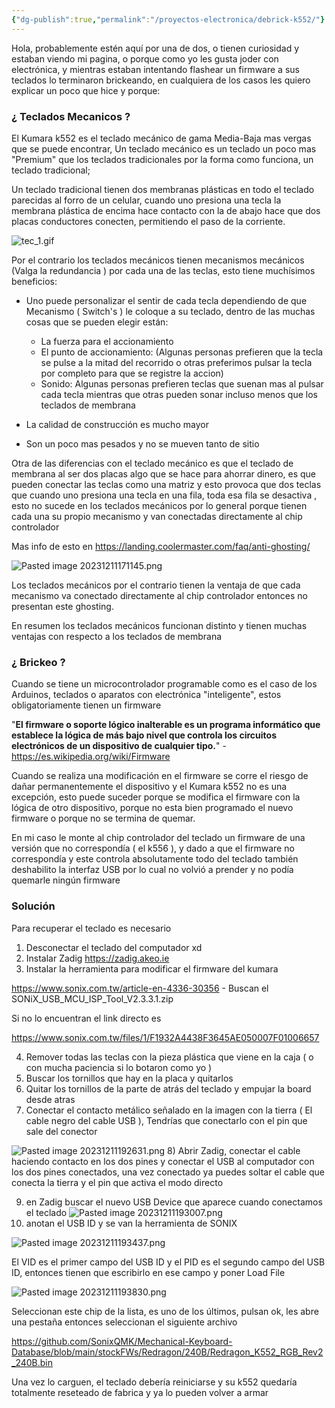 ```yaml
---
{"dg-publish":true,"permalink":"/proyectos-electronica/debrick-k552/"}
---
```


Hola, probablemente estén aquí por una de dos, o tienen curiosidad y estaban viendo mi pagina, o porque como yo les gusta joder con electrónica, y mientras estaban intentando flashear un firmware a sus teclados lo terminaron brickeando, en cualquiera de los casos les quiero explicar un poco que hice y porque:
### ¿ Teclados Mecanicos ?

El Kumara k552 es el teclado mecánico de gama Media-Baja mas vergas que se puede encontrar, Un teclado mecánico es un teclado un poco mas "Premium" que los teclados tradicionales por la forma como funciona, un teclado tradicional;

Un teclado tradicional tienen dos membranas plásticas en todo el teclado parecidas al forro de un celular, cuando uno presiona una tecla la membrana plástica de encima hace contacto con la de abajo hace que dos placas conductores conecten, permitiendo el paso de la corriente.

![tec_1.gif](/img/user/Proyectos%20Electronica/Media/tec_1.gif)

Por el contrario los teclados mecánicos tienen mecanismos mecánicos (Valga la redundancia ) por cada una de las teclas, esto tiene muchísimos beneficios:

- Uno puede personalizar el sentir de cada tecla dependiendo de que Mecanismo ( Switch's ) le coloque a su teclado, dentro de las muchas cosas que se pueden elegir están:

	- La fuerza para el accionamiento
	- El punto de accionamiento: (Algunas personas prefieren que la tecla se pulse a la mitad del recorrido o otras preferimos pulsar la tecla por completo para que se registre la accion)
	- Sonido: Algunas personas prefieren teclas que suenan mas al pulsar cada tecla mientras que otras pueden sonar incluso menos que los teclados de membrana

- La calidad de construcción es mucho mayor
- Son un poco mas pesados y no se mueven tanto de sitio


Otra de las diferencias con el teclado mecánico es que el teclado de membrana al ser dos placas algo que se hace para ahorrar dinero, es que pueden conectar las teclas como una matriz y esto provoca que dos teclas que cuando uno presiona una tecla en una fila, toda esa fila se desactiva , esto no sucede en los teclados mecánicos por lo general porque tienen cada una su propio mecanismo y van conectadas directamente al chip controlador

Mas info de esto en https://landing.coolermaster.com/faq/anti-ghosting/

![Pasted image 20231211171145.png](/img/user/Proyectos%20Electronica/Media/Pasted%20image%2020231211171145.png)


Los teclados mecánicos por el contrario tienen la ventaja de que cada mecanismo va conectado directamente al chip controlador entonces no presentan este ghosting.

En resumen los teclados mecánicos funcionan distinto y tienen muchas ventajas con respecto a los teclados de membrana




### ¿ Brickeo ?

Cuando se tiene un microcontrolador programable como es el caso de los Arduinos, teclados o aparatos con electrónica "inteligente", estos obligatoriamente tienen un firmware

"**El firmware o soporte lógico inalterable es un programa informático que establece la lógica de más bajo nivel que controla los circuitos electrónicos de un dispositivo de cualquier tipo.**" - https://es.wikipedia.org/wiki/Firmware

Cuando se realiza una modificación en el firmware se corre el riesgo de dañar permanentemente el dispositivo y el Kumara k552 no es una excepción, esto puede suceder porque se modifica el firmware con la lógica de otro dispositivo, porque no esta bien programado el nuevo firmware o porque no se termina de quemar.

En mi caso le monte al chip controlador del teclado un firmware de una versión que no correspondía ( el k556 ), y dado a que el firmware no correspondía y este controla absolutamente todo del teclado también deshabilito la interfaz USB por lo cual no volvió a prender y no podía quemarle ningún firmware 



### Solución

Para recuperar el teclado es necesario

1) Desconectar el teclado del computador xd 
2) Instalar Zadig
https://zadig.akeo.ie
3) Instalar la herramienta para modificar el firmware del kumara

https://www.sonix.com.tw/article-en-4336-30356 - Buscan el 
SONiX_USB_MCU_ISP_Tool_V2.3.3.1.zip

Si no lo encuentran el link directo es 

https://www.sonix.com.tw/files/1/F1932A4438F3645AE050007F01006657


4) Remover todas las teclas con la pieza plástica que viene en la caja ( o con mucha paciencia si lo botaron como yo )
5) Buscar los tornillos que hay en la placa y quitarlos
6) Quitar los tornillos de la parte de atrás del teclado y empujar la board desde atras
7) Conectar el contacto metálico señalado en la imagen con la tierra ( El cable negro del cable USB ), Tendrías que conectarlo con el pin que sale del conector

![Pasted image 20231211192631.png](/img/user/Proyectos%20Electronica/Media/Pasted%20image%2020231211192631.png)
8) Abrir Zadig, conectar el cable haciendo contacto en los dos pines y conectar el USB al computador con los dos pines conectados, una vez conectado ya puedes soltar el cable que conecta la tierra y el pin que activa el modo directo

9) en Zadig buscar el nuevo USB Device que aparece cuando conectamos el teclado
![Pasted image 20231211193007.png](/img/user/Proyectos%20Electronica/Media/Pasted%20image%2020231211193007.png)
10) anotan el USB ID y se van la herramienta de SONIX

![Pasted image 20231211193437.png](/img/user/Proyectos%20Electronica/Media/Pasted%20image%2020231211193437.png)

El VID es el primer campo del USB ID y el PID es el segundo campo del USB  ID, entonces tienen que escribirlo en ese campo y poner Load File

![Pasted image 20231211193830.png](/img/user/Proyectos%20Electronica/Media/Pasted%20image%2020231211193830.png)

Seleccionan este chip de la lista, es uno de los últimos, pulsan ok, les abre una pestaña entonces seleccionan el siguiente archivo

https://github.com/SonixQMK/Mechanical-Keyboard-Database/blob/main/stockFWs/Redragon/240B/Redragon_K552_RGB_Rev2_240B.bin

Una vez lo carguen, el teclado debería reiniciarse y su k552 quedaría totalmente reseteado de fabrica y ya lo pueden volver a armar
